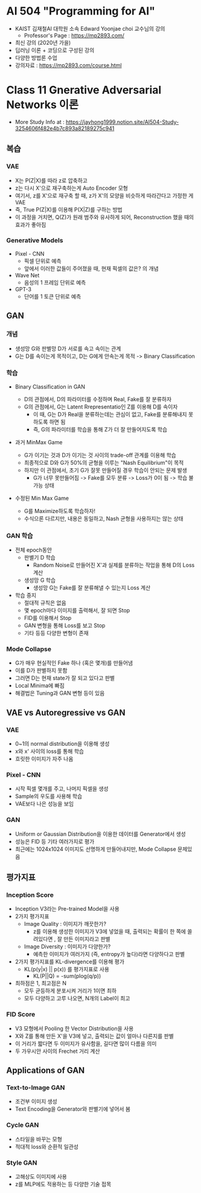 # AI 504 "Programming for AI"
- KAIST 김재철AI 대학원 소속 Edward Yoonjae choi 교수님의 강의
    - Professor's Page : https://mp2893.com/
- 최신 강의 (2020년 가을)
- 딥러닝 이론 + 코딩으로 구성된 강의
- 다양한 방법론 수업
- 강의자료 : https://mp2893.com/course.html

# Class 11 Gnerative Adversarial Networks 이론
- More Study Info at : https://jayhong1999.notion.site/AI504-Study-3254606f482e4b7c893a82189275c941

## 복습
### VAE
- X는 P(Z|X)를 따라 z로 압축하고
- z는 다시 X'으로 재구축하는게 Auto Encoder 모형
- 여기서, z를 X'으로 재구축 할 때, z가 X'의 모양을 비슷하게 따라간다고 가정한 게 VAE
- 즉, True P(Z|X)를 이용해 P(X|Z)를 구하는 방법
- 이 과정을 거치면, Q(Z)가 원래 범주와 유사하게 되어, Reconstruction 했을 때의 효과가 좋아짐

### Generative Models
- Pixel - CNN
    - 픽셀 단위로 예측
    - 앞에서 이러한 값들이 주어졌을 때, 현재 픽셀의 값은? 의 개념
- Wave Net
    - 음성의 1 프레임 단위로 예측
- GPT-3
    - 단어를 1 토큰 단위로 예측

## GAN

### 개념
- 생성망 G와 판별망 D가 서로를 속고 속이는 관계
- G는 D를 속이는게 목적이고, D는 G에게 안속는게 목적 -> Binary Classification

### 학습
- Binary Classification in GAN
    - D의 관점에서, D의 파라미터를 수정하며 Real, Fake를 잘 분류하자
    - G의 관점에서, G는 Latent Rrepresentatio인 Z를 이용해 D를 속이자
        - 이 때, G는 D가 Real을 분류하는데는 관심이 없고, Fake를 분류해내지 못하도록 하면 됨
        - 즉, G의 파라미터를 학습을 통해 Z가 더 잘 만들어지도록 학습

- 과거 MinMax Game
    - G가 이기는 것과 D가 이기는 것 사이의 trade-off 관계를 이용해 학습
    - 최종적으로 D와 G가 50%의 균형을 이루는 "Nash Equilibrium"이 목적
    - 하지만 이 관점에서, 초기 G가 잘못 만들어질 경우 학습이 안되는 문제 발생
        - G가 너무 못만들어짐 -> Fake를 모두 분류 -> Loss가 0이 됨 -> 학습 불가능 상태
- 수정된 Min Max Game
    - G를 Maximize하도록 학습하자!
    - 수식으론 다르지만, 내용은 동일하고, Nash 균형을 사용하지는 않는 상태

### GAN 학습
- 전체 epoch동안
    - 판별기 D 학습
        - Random Noise로 만들어진 X'과 실제를 분류하는 작업을 통해 D의 Loss 계산
    - 생성망 G 학습
        - 생성망 G는 Fake를 잘 분류해낼 수 있는지 Loss 계산
- 학습 중지
    - 절대적 규칙은 없음
    - 몇 epoch마다 이미지를 출력해서, 잘 되면 Stop
    - FID를 이용해서 Stop
    - GAN 변형을 통해 Loss를 보고 Stop
    - 기타 등등 다양한 변형이 존재

### Mode Collapse
- G가 매우 현실적인 Fake 하나 (혹은 몇개)를 만들어냄
- 이를 D가 판별하지 못함
- 그러면 D는 현재 state가 잘 되고 있다고 판별
- Local Minima에 빠짐
- 해결법은 Tuning과 GAN 변형 등이 있음

## VAE vs Autoregressive vs GAN

### VAE
- 0~1의 normal distribution을 이용해 생성
- x와 x' 사이의 loss를 통해 학습
- 흐릿한 이미지가 자주 나옴

### Pixel - CNN
- 시작 픽셀 몇개를 주고, 나머지 픽셀을 생성
- Sample의 우도를 사용해 학습
- VAE보다 나은 성능을 보임

### GAN
- Uniform or Gaussian Distribution을 이용한 데이터를 Generator에서 생성
- 성능은 FID 등 기타 여러가지로 평가
- 최근에는 1024x1024 이미지도 선명하게 만들어내지만, Mode Collapse 문제있음

## 평가지표

### Inception Score
- Inception V3라는 Pre-trained Model을 사용
- 2가지 평가지표
    - Image Quality : 이미지가 깨끗한가?
        - z를 이용해 생성한 이미지가 V3에 넣었을 때, 출력되는 확률이 한 쪽에 쏠려있다면 , 잘 만든 이미지라고 판별
    - Image Diversity : 이미지가 다양한가?
        - 예측한 이미지가 여러가지 (즉, entropy가 높다)라면 다양하다고 판별
- 2가지 평가지표를 KL-divergence를 이용해 평가
    - KL(p(y|x) || p(x)) 를 평가지표로 사용
        - KL(P||Q) = -sum(plog(q/p))
- 최하점은 1, 최고점은 N
    - 모두 균등하게 분포시켜 거리가 1이면 최하
    - 모두 다양하고 고루 나오면, N개의 Label이 최고

### FID Score
- V3 모형에서 Pooling 한 Vector Distribution을 사용
- X와 Z를 통해 만든 X'을 V3에 넣고, 출력되는 값이 얼마나 다른지를 판별
- 이 거리가 짧다면 두 이미지가 유사함을, 길다면 많이 다름을 의미
- 두 가우시안 사이의 Frechet 거리 계산

## Applications of GAN
### Text-to-Image GAN
- 조건부 이미지 생성
- Text Encoding을 Generator와 판별기에 넣어서 봄

### Cycle GAN
- 스타일을 바꾸는 모형
- 적대적 loss와 순환적 일관성

### Style GAN
- 고해상도 이미지에 사용
- z를 MLP에도 적용하는 등 다양한 기술 접목